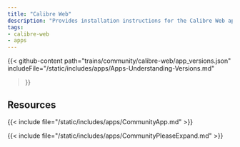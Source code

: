 ```yaml
---
title: "Calibre Web"
description: "Provides installation instructions for the Calibre Web application in TrueNAS."
tags:
- calibre-web
- apps
---
```


{{< github-content 
    path="trains/community/calibre-web/app_versions.json"
	includeFile="/static/includes/apps/Apps-Understanding-Versions.md"
>}}

## Resources

{{< include file="/static/includes/apps/CommunityApp.md" >}}

{{< include file="/static/includes/apps/CommunityPleaseExpand.md" >}}

<!--
<div class="docs-sections">

{{< doc-card title="<appname> Deployments" link="/resources/"
descr="How to deploy and configure the <appname> app." >}}

</div>
-->
